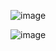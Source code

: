 ![image](https://github.com/Bunglebi4/deep_python_vk_23b/assets/102578128/38d0fe41-ecdc-4a15-81f8-826b6d7293c6)

![image](https://github.com/Bunglebi4/deep_python_vk_23b/assets/102578128/cb59bbc6-36f1-4d0e-b2ec-fe6775f506a3)
